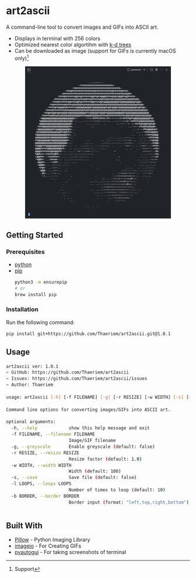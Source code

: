 # art2ascii

A command-line tool to convert images and GIFs into ASCII art.
- Displays in terminal with 256 colors 
- Optimized nearest color algortihm with [k-d trees][1]
- Can be downloaded as image (support for GIFs is currently macOS only)[^1]

<p align="center">
<img src="docs/output/pedro.gif" alt="Popcat" width="400">
</p>

## Getting Started


### Prerequisites


* [python][2]
* [pip][3]
  ```sh
  python3 -m ensurepip
  # or
  brew install pip
  ```

### Installation

Run the following command:
```sh
pip install git+https://github.com/Thaeriem/art2ascii.git@1.0.1
```


<!-- USAGE EXAMPLES -->
## Usage
```sh
art2ascii ver: 1.0.1
~ GitHub: https://github.com/Thaeriem/art2ascii
~ Issues: https://github.com/Thaeriem/art2ascii/issues
~ Author: Thaeriem

usage: art2ascii [-h] [-f FILENAME] [-g] [-r RESIZE] [-w WIDTH] [-s] [-l LOOPS] [-b BORDER]

Command line options for converting images/GIFs into ASCII art.

optional arguments:
  -h, --help            show this help message and exit
  -f FILENAME, --filename FILENAME
                        Image/GIF filename
  -g, --greyscale       Enable greyscale (default: false)
  -r RESIZE, --resize RESIZE
                        Resize factor (default: 1.0)
  -w WIDTH, --width WIDTH
                        Width (default: 100)
  -s, --save            Save file (default: false)
  -l LOOPS, --loops LOOPS
                        Number of times to loop (default: 10)
  -b BORDER, --border BORDER
                        Border input (format: "left,top,right,bottom")
```
```sh

```



## Built With

* [Pillow](https://pillow.readthedocs.io/en/stable/) - Python Imaging Library
* [imageio](https://imageio.readthedocs.io/en/stable/) - For Creating GIFs
* [pyautogui](https://pyautogui.readthedocs.io/en/latest/) - For taking screenshots of terminal

[^1]: Support

[1]: https://en.wikipedia.org/wiki/K-d_tree "Wikipedia: K-d trees"
[2]: https://www.python.org/downloads/ "Python download"
[3]: https://pip.pypa.io/en/stable/installation/ "Pip install"